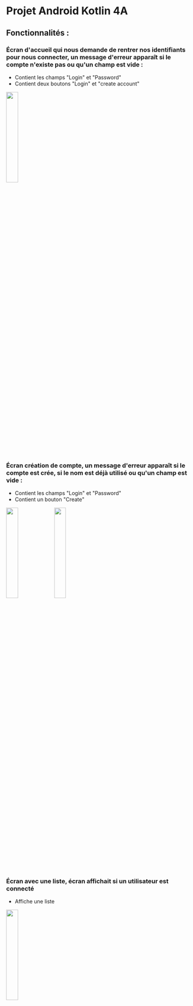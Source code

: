 <h1>Projet Android Kotlin 4A</h1>

<h2>
  Fonctionnalités :
</h2>
<h3>
  Écran d'accueil qui nous demande de rentrer nos identifiants pour nous connecter, un message d'erreur apparaît si le compte n'existe pas ou qu'un champ est vide :
</h3>
<ul>
  <li>Contient les champs "Login" et "Password"</li>
  <li>Contient deux boutons "Login" et "create account"</li>
</ul>
<img src="img/imgReadMe/ListeClassesOrigines.jpg" width="25%" height="25%">
<h3>
  Écran création de compte, un message d'erreur apparaît si le compte est crée, si le nom est déjà utilisé ou qu'un champ est vide :
</h3>
<ul>
  <li>Contient les champs "Login" et "Password"</li>
  <li>Contient un bouton "Create"</li>
</ul>
<div>
  <img src="img/imgReadMe/ListeChampions.jpg" width="25%" height="25%"> 
  <img src="img/imgReadMe/ListChampion2.jpg" width="25%" height="25%">
</div>
<h3>
  Écran avec une liste, écran affichait si un utilisateur est connecté
</h3>
<ul>
  <li>Affiche une liste</li>

</ul>
<img src="img/imgReadMe/DescChampion.jpg" width="25%" height="25%">
